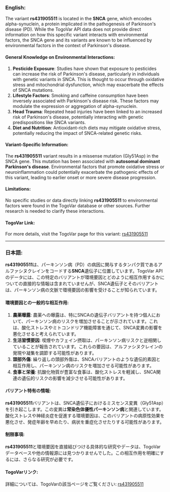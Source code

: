 ### English:
The variant **rs431905511** is located in the **SNCA** gene, which encodes alpha-synuclein, a protein implicated in the pathogenesis of Parkinson's disease (PD). While the TogoVar API data does not provide direct information on how this specific variant interacts with environmental factors, the SNCA gene and its variants are known to be influenced by environmental factors in the context of Parkinson's disease.

#### General Knowledge on Environmental Interactions:
1. **Pesticide Exposure**: Studies have shown that exposure to pesticides can increase the risk of Parkinson's disease, particularly in individuals with genetic variants in SNCA. This is thought to occur through oxidative stress and mitochondrial dysfunction, which may exacerbate the effects of SNCA mutations.
2. **Lifestyle Factors**: Smoking and caffeine consumption have been inversely associated with Parkinson's disease risk. These factors may modulate the expression or aggregation of alpha-synuclein.
3. **Head Trauma**: Repeated head injuries have been linked to an increased risk of Parkinson's disease, potentially interacting with genetic predispositions like SNCA variants.
4. **Diet and Nutrition**: Antioxidant-rich diets may mitigate oxidative stress, potentially reducing the impact of SNCA-related genetic risks.

#### Variant-Specific Information:
The **rs431905511** variant results in a missense mutation (Gly51Asp) in the SNCA gene. This mutation has been associated with **autosomal dominant Parkinson's disease**. Environmental factors that promote oxidative stress or neuroinflammation could potentially exacerbate the pathogenic effects of this variant, leading to earlier onset or more severe disease progression.

#### Limitations:
No specific studies or data directly linking **rs431905511** to environmental factors were found in the TogoVar database or other sources. Further research is needed to clarify these interactions.

#### TogoVar Link:
For more details, visit the TogoVar page for this variant: [rs431905511](https://identifiers.org/dbsnp/rs431905511)

---

### 日本語:
**rs431905511**は、パーキンソン病（PD）の病因に関与するタンパク質であるアルファシヌクレインをコードする**SNCA**遺伝子に位置しています。TogoVar APIのデータには、この特定のバリアントが環境要因とどのように相互作用するかについての直接的な情報は含まれていませんが、SNCA遺伝子とそのバリアントは、パーキンソン病の文脈で環境要因の影響を受けることが知られています。

#### 環境要因との一般的な相互作用:
1. **農薬曝露**: 農薬への曝露は、特にSNCAの遺伝子バリアントを持つ個人において、パーキンソン病のリスクを増加させることが示されています。これは、酸化ストレスやミトコンドリア機能障害を通じて、SNCA変異の影響を悪化させると考えられています。
2. **生活習慣要因**: 喫煙やカフェイン摂取は、パーキンソン病リスクと逆相関していることが報告されています。これらの要因は、アルファシヌクレインの発現や凝集を調節する可能性があります。
3. **頭部外傷**: 繰り返しの頭部外傷は、SNCAバリアントのような遺伝的素因と相互作用し、パーキンソン病のリスクを増加させる可能性があります。
4. **食事と栄養**: 抗酸化物質が豊富な食事は、酸化ストレスを軽減し、SNCA関連の遺伝的リスクの影響を減少させる可能性があります。

#### バリアント特有の情報:
**rs431905511**バリアントは、SNCA遺伝子におけるミスセンス変異（Gly51Asp）を引き起こします。この変異は**常染色体優性パーキンソン病**と関連しています。酸化ストレスや神経炎症を促進する環境要因は、このバリアントの病原性効果を悪化させ、発症年齢を早めたり、病状を重症化させたりする可能性があります。

#### 制限事項:
**rs431905511**と環境要因を直接結びつける具体的な研究やデータは、TogoVarデータベースや他の情報源には見つかりませんでした。この相互作用を明確にするには、さらなる研究が必要です。

#### TogoVarリンク:
詳細については、TogoVarの該当ページをご覧ください: [rs431905511](https://identifiers.org/dbsnp/rs431905511)
